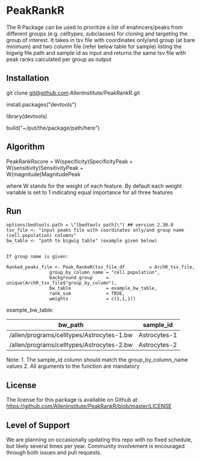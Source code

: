 # PeakRankR

The R Package can be used to prioritize a list of enahncers/peaks from different groups (e.g. celltypes, subclasses) for cloning and targeting the group of interest. It takes in tsv file with coordinates only/and group (at bare minimum) and two column file (refer below table for sample) listing the bigwig file path and sample id as input and returns the same tsv file with peak ranks calculated per group as output

## Installation

git clone git@github.com:AllenInstitute/PeakRankR.git


install.packages("devtools")


library(devtools)


build("~/put/the/package/path/here")

## Algorithm

PeakRankRscore  =  W(specificity)SpecificityPeak +
      	           W(sensitivity)SensitivityPeak +	 
      		   W(magnitude)MagnitudePeak


where W stands for the weight of each feature. By default each weight variable is set to 1 indicating equal importance for all three features

## Run

```
options(bedtools.path = \"[bedtools path]\") ## version 2.30.0
tsv_file <- "input peaks file with coordinates only/and group name (cell.population) columns"
bw_table <- "path to bigwig table" (example given below)


If group name is given:

Ranked_peaks_file <- Peak_RankeR(tsv_file_df         = ArchR_tsv_file,
				group_by_column_name = "cell.population",
				background_group     = unique(ArchR_tsv_file$"group_by_column"),
				bw_table             = example_bw_table, 
				rank_sum             = TRUE,
				weights              = c(1,1,1))
```

example_bw_table:

bw_path                                    | sample_id
-------------------------------------------| -------------
/allen/programs/celltypes/Astrocytes-1.bw  | Astrocytes-1
/allen/programs/celltypes/Astrocytes-2.bw  | Astrocytes-2

Note: 1. The sample_id column should match the group_by_column_name values
      2. All arguments to the function are mandatory

       
## License
The license for this package is available on Github at: https://github.com/AllenInstitute/PeakRankR/blob/master/LICENSE

## Level of Support
We are planning on occasionally updating this repo with no fixed schedule, but likely several times per year. Community involvement is encouraged through both issues and pull requests. 

        

        
